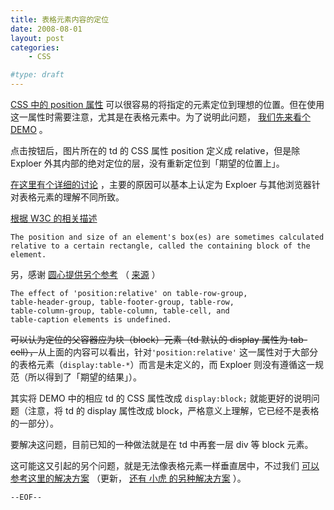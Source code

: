 ```yaml
---
title: 表格元素内容的定位
date: 2008-08-01
layout: post
categories:
    - CSS

#type: draft
---
```


[CSS 中的 position 属性](http://www.barelyfitz.com/screencast/html-training/css/positioning/) 可以很容易的将指定的元素定位到理想的位置。但在使用这一属性时需要注意，尤其是在表格元素中。为了说明此问题， [我们先来看个 DEMO](http://graceco.de/demo/table-postition.html) 。

点击按钮后，图片所在的 td 的 CSS 属性 position 定义成 relative，但是除 Exploer 外其内部的绝对定位的层，没有重新定位到「期望的位置上」。

 [在这里有个详细的讨论](http://bytes.com/forum/thread532317.html) ，主要的原因可以基本上认定为 Exploer 与其他浏览器针对表格元素的理解不同所致。

 [根据 W3C 的相关描述](http://www.w3.org/TR/2006/WD-CSS21-20061106/visudet.html#containing-block-details) 

```
The position and size of an element's box(es) are sometimes calculated 
relative to a certain rectangle, called the containing block of the element.
```

另，感谢 [圆心提供另个参考](http://www.planabc.net/2008/08/13/limited_use_of_position_relative/) （ [来源](http://www.w3.org/TR/2006/WD-CSS21-20061106/visuren.html#propdef-position) ）

```
The effect of 'position:relative' on table-row-group, 
table-header-group, table-footer-group, table-row, 
table-column-group, table-column, table-cell, and 
table-caption elements is undefined.
```

<del>可以认为定位的父容器应为块（block）元素（td 默认的 display 属性为 tab-cell），</del>从上面的内容可以看出，针对`'position:relative'` 这一属性对于大部分的表格元素（`display:table-*`）而言是未定义的，而 Exploer 则没有遵循这一规范（所以得到了「期望的结果」）。

其实将 DEMO 中的相应 td 的 CSS 属性改成 `display:block;` 就能更好的说明问题（注意，将 td 的 display 属性改成 block，严格意义上理解，它已经不是表格的一部分）。

要解决这问题，目前已知的一种做法就是在 td 中再套一层 div 等 block 元素。

这可能这又引起的另个问题，就是无法像表格元素一样垂直居中，不过我们 [可以参考这里的解决方案](http://www.planabc.net/2008/05/26/img_vertical_center_solution/) （更新， [还有 小虎 的另种解决方案](http://www.macji.com/blog/article/to-achieve-cross-browser-css-float-center/) ）。

`--EOF--`
